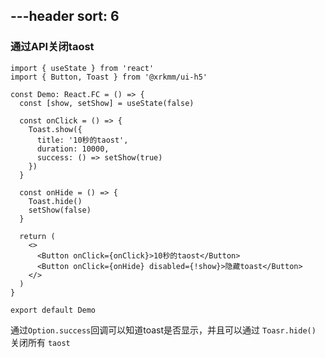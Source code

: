 ---header
sort: 6
---
### 通过API关闭taost

```tsx
import { useState } from 'react'
import { Button, Toast } from '@xrkmm/ui-h5'

const Demo: React.FC = () => {
  const [show, setShow] = useState(false)

  const onClick = () => {
    Toast.show({
      title: '10秒的taost',
      duration: 10000,
      success: () => setShow(true)
    })
  }

  const onHide = () => {
    Toast.hide()
    setShow(false)
  }

  return (
    <>
      <Button onClick={onClick}>10秒的taost</Button>
      <Button onClick={onHide} disabled={!show}>隐藏toast</Button>
    </>
  )
}

export default Demo
```
通过`Option.success`回调可以知道toast是否显示，并且可以通过 `Toasr.hide()` 关闭所有 `taost`
